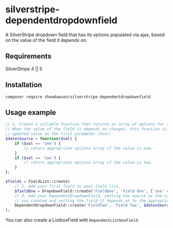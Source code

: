 # silverstripe-dependentdropdownfield

A SilverStripe dropdown field that has its options populated via ajax, based on the value of the field it depends on.

## Requirements

SilverStripe 4 || 5

## Installation

```
composer require sheadawson/silverstripe-dependentdropdownfield
```

## Usage example

```php
// 1. Create a callable function that returns an array of options for the DependentDropdownField.
// When the value of the field it depends on changes, this function is called passing the
// updated value as the first parameter ($val)
$datesSource = function($val) {
	if ($val == 'one') {
		// return appropriate options array if the value is one.
	}
	if ($val == 'two') {
		// return appropriate options array if the value is two.
	}
};

$fields = FieldList::create(
	// 2. Add your first field to your field list,
	$fieldOne = DropdownField::create('FieldOne', 'Field One', ['one' => 'One', 'two' => 'Two']),
	// 3. Add your DependentDropdownField, setting the source as the callable function
	// you created and setting the field it depends on to the appropriate field
	DependentDropdownField::create('FieldTwo', 'Field Two', $datesSource)->setDepends($fieldOne)
);
```

You can also create a ListboxField with `DependentListboxField`.
